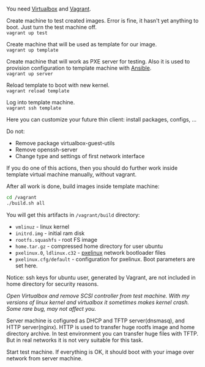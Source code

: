 You need [Virtualbox](https://www.virtualbox.org) and [Vagrant](https://www.vagrantup.com/).

Create machine to test created images. Error is fine, it hasn't yet anything to boot. Just turn the test machine off.\
`vagrant up test`

Create machine that will be used as template for our image.\
`vagrant up template`

Create machine that will work as PXE server for testing. Also it is used to provision configuration to template machine with [Ansible](http://docs.ansible.com/ansible/latest/index.html).\
`vagrant up server`

Reload template to boot with new kernel.\
`vagrant reload template`

Log into template machine.\
`vagrant ssh template`

Here you can customize your future thin client: install packages, configs, ...

Do not:
* Remove package virtualbox-guest-utils
* Remove openssh-server
* Change type and settings of first network interface

If you do one of this actions, then you should do further work inside template virtual machine manually, without vagrant.

After all work is done, build images inside template machine:

```bash
cd /vagrant
./build.sh all
```

You will get this artifacts in `/vagrant/build` directory:
* `vmlinuz` - linux kernel
* `initrd.img` - initial ram disk
* `rootfs.squashfs` - root FS image
* `home.tar.gz` - compressed home directory for user ubuntu
* `pxelinux.0`, `ldlinux.c32` - [pxelinux](http://www.syslinux.org/wiki/index.php?title=PXELINUX) network bootloader files
* `pxelinux.cfg/default` - configuration for pxelinux. Boot parameters are set here.

Notice: ssh keys for ubuntu user, generated by Vagrant, are not included in home directory for security reasons.

*Open Virtualbox and remove SCSI controller from test machine. With my versions of linux kernel and virtualbox it sometimes makes kernel crash. Some rare bug, may not affect you.*

Server machine is cofigured as DHCP and TFTP server(dnsmasq), and HTTP server(nginx). HTTP is used to transfer huge rootfs image and home directory archive. In test environment you can transfer huge files with TFTP. But in real networks it is not very suitable for this task.

Start test machine. If everything is OK, it should boot with your image over network from server machine.
